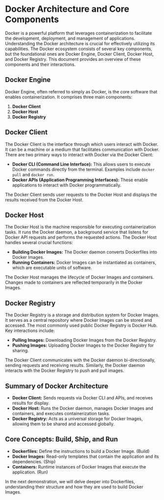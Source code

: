 # Docker Architecture and Core Components

Docker is a powerful platform that leverages containerization to facilitate the development, deployment, and management of applications. Understanding the Docker architecture is crucial for effectively utilizing its capabilities. The Docker ecosystem consists of several key components, but the foundational ones are Docker Engine, Docker Client, Docker Host, and Docker Registry. This document provides an overview of these components and their interactions.

## Docker Engine

Docker Engine, often referred to simply as Docker, is the core software that enables containerization. It comprises three main components:

1. **Docker Client**
2. **Docker Host**
3. **Docker Registry**

## Docker Client

The Docker Client is the interface through which users interact with Docker. It can be a machine or a medium that facilitates communication with Docker. There are two primary ways to interact with Docker via the Docker Client:

- **Docker CLI (Command Line Interface):** This allows users to execute Docker commands directly from the terminal. Examples include `docker pull` and `docker run`.
- **Docker APIs (Application Programming Interfaces):** These enable applications to interact with Docker programmatically.

The Docker Client sends user requests to the Docker Host and displays the results received from the Docker Host.

## Docker Host

The Docker Host is the machine responsible for executing containerization tasks. It runs the Docker daemon, a background service that listens for Docker API requests and performs the requested actions. The Docker Host handles several crucial functions:

- **Building Docker Images:** The Docker daemon converts Dockerfiles into Docker Images.
- **Running Containers:** Docker Images can be instantiated as containers, which are executable units of software.

The Docker Host manages the lifecycle of Docker Images and containers. Changes made to containers are reflected temporarily in the Docker Images.

## Docker Registry

The Docker Registry is a storage and distribution system for Docker Images. It serves as a central repository where Docker Images can be stored and accessed. The most commonly used public Docker Registry is Docker Hub. Key interactions include:

- **Pulling Images:** Downloading Docker Images from the Docker Registry.
- **Pushing Images:** Uploading Docker Images to the Docker Registry for sharing.

The Docker Client communicates with the Docker daemon bi-directionally, sending requests and receiving results. Similarly, the Docker daemon interacts with the Docker Registry to push and pull images.

## Summary of Docker Architecture

- **Docker Client:** Sends requests via Docker CLI and APIs, and receives results for display.
- **Docker Host:** Runs the Docker daemon, manages Docker Images and containers, and executes containerization tasks.
- **Docker Registry:** Acts as a universal storage for Docker Images, allowing them to be shared and accessed globally.

## Core Concepts: Build, Ship, and Run

- **Dockerfiles:** Define the instructions to build a Docker Image. (Build)
- **Docker Images:** Read-only templates that contain the application and its dependencies. (Ship)
- **Containers:** Runtime instances of Docker Images that execute the application. (Run)

In the next demonstration, we will delve deeper into Dockerfiles, understanding their structure and how they are used to build Docker Images.